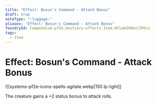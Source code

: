 ```yaml
---
title: "Effect: Bosun's Command - Attack Bonus"
draft: true
noteType: ":luggage:"
aliases: "Effect: Bosun's Command - Attack Bonus"
foundryId: Compendium.pf2e.bestiary-effects.Item.WfiaKdXNSxC3POcs
tags:
  - Item
---
```


# Effect: Bosun's Command - Attack Bonus
![[systems-pf2e-icons-spells-agitate.webp|150 lp right]]

The creature gains a +2 status bonus to attack rolls.
